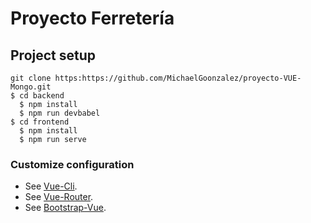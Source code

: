 # Proyecto Ferretería

## Project setup
```
git clone https:https://github.com/MichaelGoonzalez/proyecto-VUE-Mongo.git
$ cd backend 
  $ npm install
  $ npm run devbabel
$ cd frontend
  $ npm install
  $ npm run serve
```

### Customize configuration
- See [Vue-Cli](https://cli.vuejs.org/config/).
- See [Vue-Router](https://router.vuejs.org/).
- See [Bootstrap-Vue](https://bootstrap-vue.org/).
